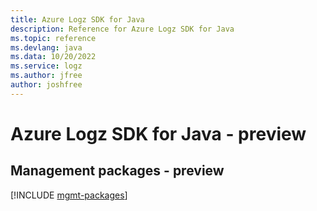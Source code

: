```yaml
---
title: Azure Logz SDK for Java
description: Reference for Azure Logz SDK for Java
ms.topic: reference
ms.devlang: java
ms.data: 10/20/2022
ms.service: logz
ms.author: jfree
author: joshfree
---
```

# Azure Logz SDK for Java - preview

## Management packages - preview
[!INCLUDE [mgmt-packages](logz-mgmt-index.md)]